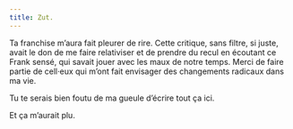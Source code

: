 ```yaml
---
title: Zut.
---
```

Ta franchise m’aura fait pleurer de rire. Cette critique, sans filtre, si juste, avait le don de me faire relativiser et de prendre du recul en écoutant ce Frank sensé, qui savait jouer avec les maux de notre temps. Merci de faire partie de cell·eux qui m’ont fait envisager des changements radicaux dans ma vie.

Tu te serais bien foutu de ma gueule d’écrire tout ça ici.

Et ça m’aurait plu.
